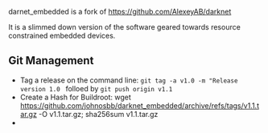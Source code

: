 darnet_embedded is a fork of https://github.com/AlexeyAB/darknet

It is a slimmed down version of the software geared towards resource constrained embedded devices.

## Git Management

- Tag a release on the command line: ```git tag -a v1.0 -m "Release version 1.0 ``` folloed by ```git push origin v1.1```
- Create a Hash for Buildroot: wget https://github.com/johnosbb/darknet_embedded/archive/refs/tags/v1.1.tar.gz -O v1.1.tar.gz; sha256sum v1.1.tar.gz
- 

